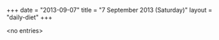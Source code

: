 +++
date = "2013-09-07"
title = "7 September 2013 (Saturday)"
layout = "daily-diet"
+++

<p>&lt;no entries&gt;</p>